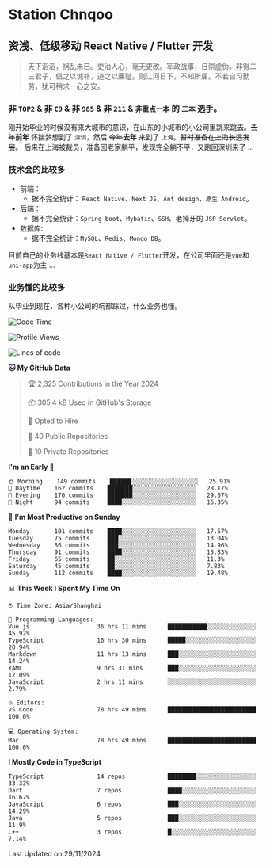 # Station Chnqoo

## 资浅、低级移动 React Native / Flutter 开发

> 天下滔滔，祸乱未已。吏治人心，毫无更改。军政战事，日崇虚伪。非得二三君子，倡之以诚朴，道之以廉耻。则江河日下，不知所届。不若自习勤劳，犹可稍求一心之安。

### 非 `TOP2` & 非 `C9` & 非 `985` & 非 `211` & `非重点一本` 的 `二本` 选手。

刚开始毕业的时候没有来大城市的意识，在山东的小城市的小公司里跳来跳去。~~去年~~**前年** 怀揣梦想到了 `深圳`，然后 ~~今年~~**去年** 来到了 `上海`。~~暂时准备在上海长远发展~~。
后来在上海被裁员，准备回老家躺平，发现完全躺不平，又跑回深圳来了 ...

### 技术会的比较多

- 前端：
  - 据不完全统计： `React Native`、`Next JS`、`Ant design`、`原生 Android`。
- 后端：
  - 据不完全统计：`Spring boot`、`Mybatis`、`SSH`、老掉牙的 `JSP Servlet`。
- 数据库:
  - 据不完全统计：`MySQL`、`Redis`、`Mongo DB`。

目前自己的业务线基本是`React Native / Flutter`开发，在公司里面还是`vue`和`uni-app`为主 ...

### 业务懂的比较多

从毕业到现在，各种小公司的坑都踩过，什么业务也懂。

<!--START_SECTION:waka-->
![Code Time](http://img.shields.io/badge/Code%20Time-6%2C732%20hrs%2059%20mins-blue)

![Profile Views](http://img.shields.io/badge/Profile%20Views-2-blue)

![Lines of code](https://img.shields.io/badge/From%20Hello%20World%20I%27ve%20Written-467%20Thousand%20lines%20of%20code-blue)

**🐱 My GitHub Data** 

> 🏆 2,325 Contributions in the Year 2024
 > 
> 📦 305.4 kB Used in GitHub's Storage 
 > 
> 💼 Opted to Hire
 > 
> 📜 40 Public Repositories 
 > 
> 🔑 10 Private Repositories  
 > 
**I'm an Early 🐤** 

```text
🌞 Morning    149 commits    ██████░░░░░░░░░░░░░░░░░░░   25.91% 
🌆 Daytime    162 commits    ███████░░░░░░░░░░░░░░░░░░   28.17% 
🌃 Evening    170 commits    ███████░░░░░░░░░░░░░░░░░░   29.57% 
🌙 Night      94 commits     ████░░░░░░░░░░░░░░░░░░░░░   16.35%

```
📅 **I'm Most Productive on Sunday** 

```text
Monday       101 commits    ████░░░░░░░░░░░░░░░░░░░░░   17.57% 
Tuesday      75 commits     ███░░░░░░░░░░░░░░░░░░░░░░   13.04% 
Wednesday    86 commits     ███░░░░░░░░░░░░░░░░░░░░░░   14.96% 
Thursday     91 commits     ████░░░░░░░░░░░░░░░░░░░░░   15.83% 
Friday       65 commits     ██░░░░░░░░░░░░░░░░░░░░░░░   11.3% 
Saturday     45 commits     ██░░░░░░░░░░░░░░░░░░░░░░░   7.83% 
Sunday       112 commits    ████░░░░░░░░░░░░░░░░░░░░░   19.48%

```


📊 **This Week I Spent My Time On** 

```text
⌚︎ Time Zone: Asia/Shanghai

💬 Programming Languages: 
Vue.js                   36 hrs 11 mins      ███████████░░░░░░░░░░░░░░   45.92% 
TypeScript               16 hrs 30 mins      █████░░░░░░░░░░░░░░░░░░░░   20.94% 
Markdown                 11 hrs 13 mins      ███░░░░░░░░░░░░░░░░░░░░░░   14.24% 
YAML                     9 hrs 31 mins       ███░░░░░░░░░░░░░░░░░░░░░░   12.09% 
JavaScript               2 hrs 11 mins       ░░░░░░░░░░░░░░░░░░░░░░░░░   2.79%

🔥 Editors: 
VS Code                  78 hrs 49 mins      █████████████████████████   100.0%

💻 Operating System: 
Mac                      78 hrs 49 mins      █████████████████████████   100.0%

```

**I Mostly Code in TypeScript** 

```text
TypeScript               14 repos            ████████░░░░░░░░░░░░░░░░░   33.33% 
Dart                     7 repos             ████░░░░░░░░░░░░░░░░░░░░░   16.67% 
JavaScript               6 repos             ███░░░░░░░░░░░░░░░░░░░░░░   14.29% 
Java                     5 repos             ███░░░░░░░░░░░░░░░░░░░░░░   11.9% 
C++                      3 repos             █░░░░░░░░░░░░░░░░░░░░░░░░   7.14%

```



 Last Updated on 29/11/2024
<!--END_SECTION:waka-->

<!---
ChenqiaoStation/ChenqiaoStation is a ✨ special ✨ repository because its `README.md` (this file) appears on your GitHub profile.
You can click the Preview link to take a look at your changes.
--->
